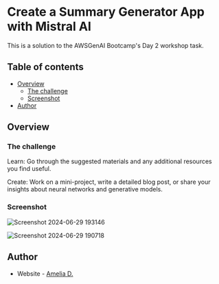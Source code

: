 # Create a Summary Generator App with Mistral AI

This is a solution to the AWSGenAI Bootcamp's Day 2 workshop task.

## Table of contents

- [Overview](#overview)
  - [The challenge](#the-challenge)
  - [Screenshot](#screenshot)
- [Author](#author)


## Overview

### The challenge

Learn: Go through the suggested materials and any additional resources you find useful.

Create: Work on a mini-project, write a detailed blog post, or share your insights about neural networks and generative models.

### Screenshot
![Screenshot 2024-06-29 193146](https://github.com/amelia2802/Summary-Generator/assets/49182604/db1c7296-ecad-4db1-802c-f52edaaae303)

![Screenshot 2024-06-29 190718](https://github.com/amelia2802/Summary-Generator/assets/49182604/9831c9d1-bd3e-4e21-b132-168635e426ef)



## Author

- Website - [Amelia D.](https://ameliadutta.netlify.app/)


